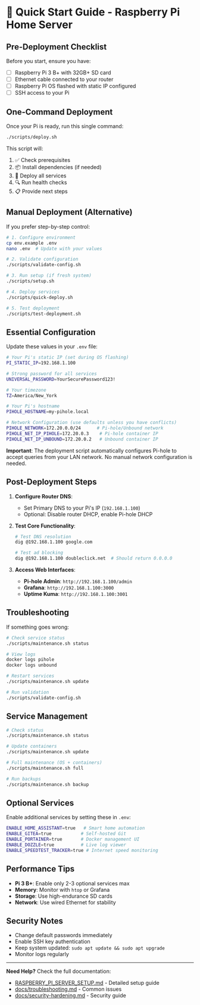 # 🚀 Quick Start Guide - Raspberry Pi Home Server

## **Pre-Deployment Checklist**

Before you start, ensure you have:

- [ ] Raspberry Pi 3 B+ with 32GB+ SD card
- [ ] Ethernet cable connected to your router
- [ ] Raspberry Pi OS flashed with static IP configured
- [ ] SSH access to your Pi

## **One-Command Deployment**

Once your Pi is ready, run this single command:

```bash
./scripts/deploy.sh
```

This script will:

1. ✅ Check prerequisites
2. 📦 Install dependencies (if needed)
3. 🐳 Deploy all services
4. 🔍 Run health checks
5. 📋 Provide next steps

## **Manual Deployment (Alternative)**

If you prefer step-by-step control:

```bash
# 1. Configure environment
cp env.example .env
nano .env  # Update with your values

# 2. Validate configuration
./scripts/validate-config.sh

# 3. Run setup (if fresh system)
./scripts/setup.sh

# 4. Deploy services
./scripts/quick-deploy.sh

# 5. Test deployment
./scripts/test-deployment.sh
```

## **Essential Configuration**

Update these values in your `.env` file:

```bash
# Your Pi's static IP (set during OS flashing)
PI_STATIC_IP=192.168.1.100

# Strong password for all services
UNIVERSAL_PASSWORD=YourSecurePassword123!

# Your timezone
TZ=America/New_York

# Your Pi's hostname
PIHOLE_HOSTNAME=my-pihole.local

# Network Configuration (use defaults unless you have conflicts)
PIHOLE_NETWORK=172.20.0.0/24      # Pi-hole/Unbound network
PIHOLE_NET_IP_PIHOLE=172.20.0.3    # Pi-hole container IP
PIHOLE_NET_IP_UNBOUND=172.20.0.2   # Unbound container IP
```

**Important**: The deployment script automatically configures Pi-hole to accept
queries from your LAN network. No manual network configuration is needed.

## **Post-Deployment Steps**

1. **Configure Router DNS**:

   - Set Primary DNS to your Pi's IP (`192.168.1.100`)
   - Optional: Disable router DHCP, enable Pi-hole DHCP

2. **Test Core Functionality**:

   ```bash
   # Test DNS resolution
   dig @192.168.1.100 google.com

   # Test ad blocking
   dig @192.168.1.100 doubleclick.net  # Should return 0.0.0.0
   ```

3. **Access Web Interfaces**:
   - **Pi-hole Admin**: `http://192.168.1.100/admin`
   - **Grafana**: `http://192.168.1.100:3000`
   - **Uptime Kuma**: `http://192.168.1.100:3001`

## **Troubleshooting**

If something goes wrong:

```bash
# Check service status
./scripts/maintenance.sh status

# View logs
docker logs pihole
docker logs unbound

# Restart services
./scripts/maintenance.sh update

# Run validation
./scripts/validate-config.sh
```

## **Service Management**

```bash
# Check status
./scripts/maintenance.sh status

# Update containers
./scripts/maintenance.sh update

# Full maintenance (OS + containers)
./scripts/maintenance.sh full

# Run backups
./scripts/maintenance.sh backup
```

## **Optional Services**

Enable additional services by setting these in `.env`:

```bash
ENABLE_HOME_ASSISTANT=true   # Smart home automation
ENABLE_GITEA=true           # Self-hosted Git
ENABLE_PORTAINER=true       # Docker management UI
ENABLE_DOZZLE=true          # Live log viewer
ENABLE_SPEEDTEST_TRACKER=true # Internet speed monitoring
```

## **Performance Tips**

- **Pi 3 B+**: Enable only 2-3 optional services max
- **Memory**: Monitor with `htop` or Grafana
- **Storage**: Use high-endurance SD cards
- **Network**: Use wired Ethernet for stability

## **Security Notes**

- Change default passwords immediately
- Enable SSH key authentication
- Keep system updated: `sudo apt update && sudo apt upgrade`
- Monitor logs regularly

---

**Need Help?** Check the full documentation:

- [RASPBERRY_PI_SERVER_SETUP.md](RASPBERRY_PI_SERVER_SETUP.md) - Detailed setup
  guide
- [docs/troubleshooting.md](docs/troubleshooting.md) - Common issues
- [docs/security-hardening.md](docs/security-hardening.md) - Security guide
